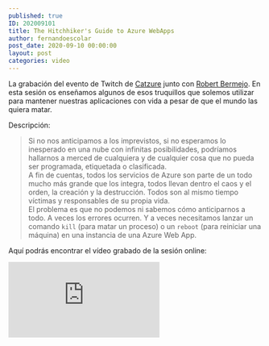 ```yaml
---
published: true
ID: 202009101
title: The Hitchhiker's Guide to Azure WebApps
author: fernandoescolar
post_date: 2020-09-10 00:00:00
layout: post
categories: video
---
```


La grabación del evento de Twitch de [Catzure](https://twitter.com/CAT_zure) junto con [Robert Bermejo](https://twitter.com/robertbemejo). En esta sesión os enseñamos algunos de esos truquillos que solemos utilizar para mantener nuestras aplicaciones con vida a pesar de que el mundo las quiera matar<!--break-->.

Descripción:

> Si no nos anticipamos a los imprevistos, si no esperamos lo inesperado en una nube con infinitas posibilidades, podríamos hallarnos a merced de cualquiera y de cualquier cosa que no pueda ser programada, etiquetada o clasificada.<br/>A fin de cuentas, todos los servicios de Azure son parte de un todo mucho más grande que los integra, todos llevan dentro el caos y el orden, la creación y la destrucción. Todos son al mismo tiempo víctimas y responsables de su propia vida.<br/>El problema es que no podemos ni sabemos cómo anticiparnos a todo. A veces los errores ocurren. Y a veces necesitamos lanzar un comando `kill` (para matar un proceso) o un `reboot` (para reiniciar una máquina) en una instancia de una Azure Web App.

Aquí podrás encontrar el vídeo grabado de la sesión online:

<iframe class="youtube" src="https://www.youtube.com/embed/0TSsGhZk4EA" frameborder="0" allow="accelerometer; autoplay; encrypted-media; gyroscope; picture-in-picture" allowfullscreen></iframe>
